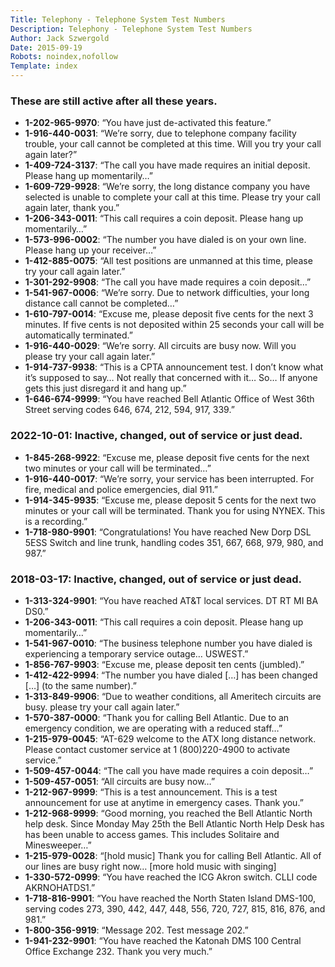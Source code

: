 ```yaml
---
Title: Telephony - Telephone System Test Numbers
Description: Telephony - Telephone System Test Numbers
Author: Jack Szwergold
Date: 2015-09-19
Robots: noindex,nofollow
Template: index
---
```


### These are still active after all these years.

- **1-202-965-9970**: “You have just de-activated this feature.”
- **1-916-440-0031**: “We’re sorry, due to telephone company facility trouble, your call cannot be completed at this time. Will you try your call again later?”
- **1-409-724-3137**: “The call you have made requires an initial deposit. Please hang up momentarily…”
- **1-609-729-9928**: “We’re sorry, the long distance company you have selected is unable to complete your call at this time. Please try your call again later, thank you.”
- **1-206-343-0011**: “This call requires a coin deposit. Please hang up momentarily…”
- **1-573-996-0002**: “The number you have dialed is on your own line. Please hang up your receiver…”
- **1-412-885-0075**: “All test positions are unmanned at this time, please try your call again later.”
- **1-301-292-9908**: “The call you have made requires a coin deposit…”
- **1-541-967-0006**: “We’re sorry. Due to network difficulties, your long distance call cannot be completed…”
- **1-610-797-0014**: “Excuse me, please deposit five cents for the next 3 minutes. If five cents is not deposited within 25 seconds your call will be automatically terminated.”
- **1-916-440-0029**: “We’re sorry. All circuits are busy now. Will you please try your call again later.”
- **1-914-737-9938**: “This is a CPTA announcement test. I don’t know what it’s supposed to say… Not really that concerned with it… So… If anyone gets this just disregard it and hang up.”
- **1-646-674-9999**: “You have reached Bell Atlantic Office of West 36th Street serving codes 646, 674, 212, 594, 917, 339.”

### 2022-10-01: Inactive, changed, out of service or just dead.

- **1-845-268-9922**: “Excuse me, please deposit five cents for the next two minutes or your call will be terminated…”
- **1-916-440-0017**: “We’re sorry, your service has been interrupted. For fire, medical and police emergencies, dial 911.”
- **1-914-345-9935**: “Excuse me, please deposit 5 cents for the next two minutes or your call will be terminated. Thank you for using NYNEX. This is a recording.”
- **1-718-980-9901**: “Congratulations! You have reached New Dorp DSL 5ESS Switch and line trunk, handling codes 351, 667, 668, 979, 980, and 987.”

### 2018-03-17: Inactive, changed, out of service or just dead.

- **1-313-324-9901**: “You have reached AT&T local services. DT RT MI BA DS0.”
- **1-206-343-0011**: “This call requires a coin deposit. Please hang up momentarily…”
- **1-541-967-0010**: “The business telephone number you have dialed is experiencing a temporary service outage… USWEST.”
- **1-856-767-9903**: “Excuse me, please deposit ten cents (jumbled).”
- **1-412-422-9994**: “The number you have dialed […] has been changed […] (to the same number).”
- **1-313-849-9906**: “Due to weather conditions, all Ameritech circuits are busy. please try your call again later.”
- **1-570-387-0000**: “Thank you for calling Bell Atlantic. Due to an emergency condition, we are operating with a reduced staff…”
- **1-215-979-0045**: “AT-629 welcome to the ATX long distance network. Please contact customer service at 1 (800)220-4900 to activate service.”
- **1-509-457-0044**: “The call you have made requires a coin deposit…”
- **1-509-457-0051**: “All circuits are busy now…”
- **1-212-967-9999**: “This is a test announcement. This is a test announcement for use at anytime in emergency cases. Thank you.”
- **1-212-968-9999**: “Good morning, you reached the Bell Atlantic North help desk. Since Monday May 25th the Bell Atlantic North Help Desk has has been unable to access games. This includes Solitaire and Minesweeper…”
- **1-215-979-0028**: “[hold music] Thank you for calling Bell Atlantic. All of our lines are busy right now… [more hold music with singing]
- **1-330-572-0999**: “You have reached the ICG Akron switch. CLLI code AKRNOHATDS1.”
- **1-718-816-9901**: “You have reached the North Staten Island DMS-100, serving codes 273, 390, 442, 447, 448, 556, 720, 727, 815, 816, 876, and 981.”
- **1-800-356-9919**: “Message 202. Test message 202.”
- **1-941-232-9901**: “You have reached the Katonah DMS 100 Central Office Exchange 232. Thank you very much.”
